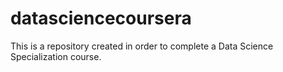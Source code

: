 # datasciencecoursera
This is a repository created in order to complete a Data Science Specialization course. 

